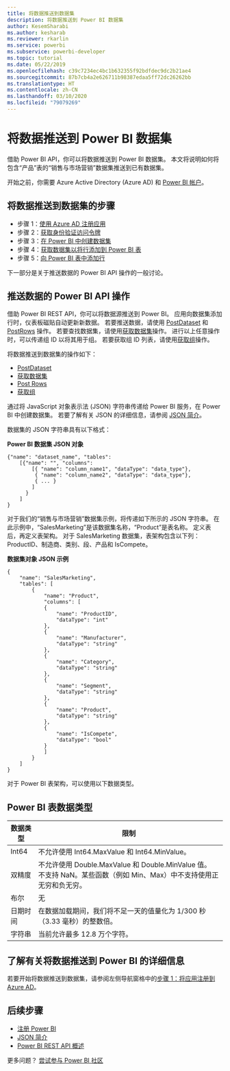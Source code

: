 ```yaml
---
title: 将数据推送到数据集
description: 将数据推送到 Power BI 数据集
author: KesemSharabi
ms.author: kesharab
ms.reviewer: rkarlin
ms.service: powerbi
ms.subservice: powerbi-developer
ms.topic: tutorial
ms.date: 05/22/2019
ms.openlocfilehash: c39c7234ec4bc1b632355f92bdfdec9dc2b21ae4
ms.sourcegitcommit: 87b7cb4a2e626711b98387edaa5ff72dc26262bb
ms.translationtype: HT
ms.contentlocale: zh-CN
ms.lasthandoff: 03/10/2020
ms.locfileid: "79079269"
---
```

# <a name="push-data-into-a-power-bi-dataset"></a>将数据推送到 Power BI 数据集

借助 Power BI API，你可以将数据推送到 Power BI 数据集。 本文将说明如何将包含“产品”表的“销售与市场营销”数据集推送到已有数据集。

开始之前，你需要 Azure Active Directory (Azure AD) 和 [Power BI 帐户](../create-an-azure-active-directory-tenant.md)。

## <a name="steps-to-push-data-into-a-dataset"></a>将数据推送到数据集的步骤

* 步骤 1：[使用 Azure AD 注册应用](../register-app.md)
* 步骤 2：[获取身份验证访问令牌](walkthrough-push-data-get-token.md)
* 步骤 3：[在 Power BI 中创建数据集](walkthrough-push-data-create-dataset.md)
* 步骤 4：[获取数据集以将行添加到 Power BI 表](walkthrough-push-data-get-datasets.md)
* 步骤 5：[向 Power BI 表中添加行](walkthrough-push-data-add-rows.md)

下一部分是关于推送数据的 Power BI API 操作的一般讨论。

## <a name="power-bi-api-operations-to-push-data"></a>推送数据的 Power BI API 操作

借助 Power BI REST API，你可以将数据源推送到 Power BI。 应用向数据集添加行时，仪表板磁贴自动更新新数据。 若要推送数据，请使用 [PostDataset](https://docs.microsoft.com/rest/api/power-bi/pushdatasets/datasets_postdataset) 和 [PostRows](https://docs.microsoft.com/rest/api/power-bi/pushdatasets/datasets_postrows) 操作。 若要查找数据集，请使用[获取数据集](https://docs.microsoft.com/rest/api/power-bi/datasets/getdatasets)操作。 进行以上任意操作时，可以传递组 ID 以将其用于组。 若要获取组 ID 列表，请使用[获取组](https://docs.microsoft.com/rest/api/power-bi/groups/getgroups)操作。

将数据推送到数据集的操作如下：

* [PostDataset](https://docs.microsoft.com/rest/api/power-bi/pushdatasets/datasets_postdataset)
* [获取数据集](https://docs.microsoft.com/rest/api/power-bi/datasets/getdatasets)
* [Post Rows](https://docs.microsoft.com/rest/api/power-bi/pushdatasets/datasets_postrows)
* [获取组](https://docs.microsoft.com/rest/api/power-bi/groups/getgroups)

通过将 JavaScript 对象表示法 (JSON) 字符串传递给 Power BI 服务，在 Power BI 中创建数据集。 若要了解有关 JSON 的详细信息，请参阅 [JSON 简介](https://json.org/)。

数据集的 JSON 字符串具有以下格式：

**Power BI 数据集 JSON 对象**

    {"name": "dataset_name", "tables":
        [{"name": "", "columns":
            [{ "name": "column_name1", "dataType": "data_type"},
             { "name": "column_name2", "dataType": "data_type"},
             { ... }
            ]
          }
        ]
    }

对于我们的“销售与市场营销”数据集示例，将传递如下所示的 JSON 字符串。 在此示例中，“SalesMarketing”是该数据集名称，“Product”是表名称。   定义表后，再定义表架构。 对于 SalesMarketing  数据集，表架构包含以下列：ProductID、制造商、类别、段、产品和 IsCompete。

**数据集对象 JSON 示例**

    {
        "name": "SalesMarketing",
        "tables": [
            {
                "name": "Product",
                "columns": [
                {
                    "name": "ProductID",
                    "dataType": "int"
                },
                {
                    "name": "Manufacturer",
                    "dataType": "string"
                },
                {
                    "name": "Category",
                    "dataType": "string"
                },
                {
                    "name": "Segment",
                    "dataType": "string"
                },
                {
                    "name": "Product",
                    "dataType": "string"
                },
                {
                    "name": "IsCompete",
                    "dataType": "bool"
                }
                ]
            }
        ]
    }

对于 Power BI 表架构，可以使用以下数据类型。

## <a name="power-bi-table-data-types"></a>Power BI 表数据类型

| **数据类型** | **限制** |
| --- | --- |
| Int64 |不允许使用 Int64.MaxValue 和 Int64.MinValue。 |
| 双精度 |不允许使用 Double.MaxValue 和 Double.MinValue 值。 不支持 NaN。某些函数（例如 Min、Max）中不支持使用正无穷和负无穷。 |
| 布尔 |无 |
| 日期时间 |在数据加载期间，我们将不足一天的值量化为 1/300 秒（3.33 毫秒）的整数倍。 |
| 字符串 |当前允许最多 12.8 万个字符。 |

## <a name="learn-more-about-pushing-data-into-power-bi"></a>了解有关将数据推送到 Power BI 的详细信息

若要开始将数据推送到数据集，请参阅左侧导航窗格中的[步骤 1：将应用注册到 Azure AD](../register-app.md)。

## <a name="next-steps"></a>后续步骤

* [注册 Power BI](../create-an-azure-active-directory-tenant.md)  
* [JSON 简介](https://json.org/)  
* [Power BI REST API 概述](overview-of-power-bi-rest-api.md)  

更多问题？ [尝试参与 Power BI 社区](https://community.powerbi.com/)